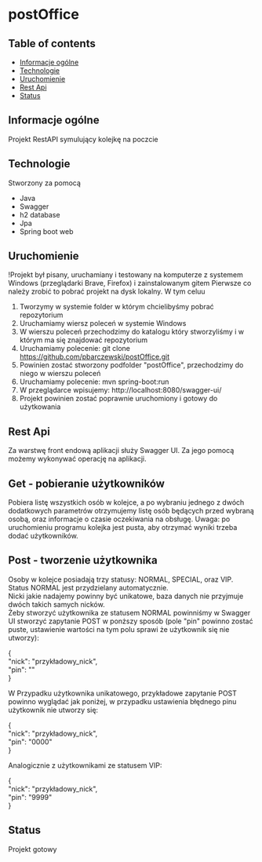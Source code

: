 # postOffice
## Table of contents
* [Informacje ogólne](#info)
* [Technologie](#technologie)
* [Uruchomienie](#uruchomienie)
* [Rest Api](#rest-api)
* [Status](#status)

## Informacje ogólne
Projekt RestAPI symulujący kolejkę na poczcie

## Technologie
Stworzony za pomocą
- Java
- Swagger
- h2 database
- Jpa
- Spring boot web

## Uruchomienie
!Projekt był pisany, uruchamiany i testowany na komputerze z systemem Windows (przeglądarki Brave, Firefox) i zainstalowanym gitem
Pierwsze co należy zrobić to pobrać projekt na dysk lokalny. W tym celuu 
1. Tworzymy w systemie folder w którym chcielibyśmy pobrać repozytorium
2. Uruchamiamy wiersz poleceń w systemie Windows 
3. W wierszu poleceń przechodzimy do katalogu który stworzyliśmy i w którym ma się znajdować repozytorium
4. Uruchamiamy polecenie: git clone https://github.com/pbarczewski/postOffice.git
5. Powinien zostać stworzony podfolder "postOffice", przechodzimy do niego w wierszu poleceń
6. Uruchamiamy polecenie: mvn spring-boot:run
7. W przeglądarce wpisujemy: http://localhost:8080/swagger-ui/
8. Projekt powinien zostać poprawnie uruchomiony i gotowy do użytkowania

## Rest Api
Za warstwę front endową aplikacji służy Swagger UI. Za jego pomocą możemy wykonywać operację na aplikacji.

## Get - pobieranie użytkowników
Pobiera listę wszystkich osób w kolejce, a po wybraniu jednego z dwóch dodatkowych parametrów otrzymujemy listę osób będących przed wybraną osobą, oraz informacje o czasie oczekiwania na obsługę. Uwaga: po uruchomieniu programu kolejka jest pusta, aby otrzymać wyniki trzeba dodać użytkowników.

## Post - tworzenie użytkownika
Osoby w kolejce posiadają trzy statusy: NORMAL, SPECIAL, oraz VIP. Status NORMAL jest przydzielany automatycznie. \
Nicki jakie nadajemy powinny być unikatowe, baza danych nie przyjmuje dwóch takich samych nicków. \
Żeby stworzyć użytkownika ze statusem NORMAL powinniśmy w Swagger UI stworzyć zapytanie POST w ponższy sposób (pole "pin" powinno zostać puste, ustawienie wartości na tym polu sprawi że użytkownik się nie utworzy):

{\
  "nick": "przykładowy_nick",\
  "pin": ""\
}

W Przypadku użytkownika unikatowego, przykładowe zapytanie POST powinno wyglądać jak poniżej, w przypadku ustawienia błędnego pinu użytkownik nie utworzy się:

{\
  "nick": "przykładowy_nick",\
  "pin": "0000"\
}

Analogicznie z użytkownikami ze statusem VIP:

{\
  "nick": "przykładowy_nick",\
  "pin": "9999"\
}

## Status
Projekt gotowy
